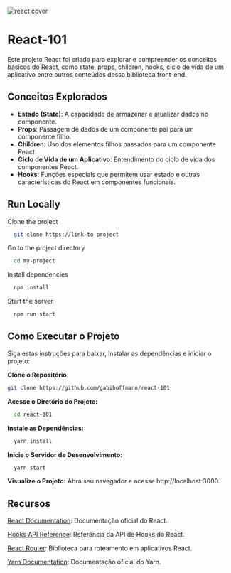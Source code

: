 ![react cover](https://blog.geekhunter.com.br/wp-content/uploads/2020/11/aprender-react.png)

# React-101

Este projeto React foi criado para explorar e compreender os conceitos básicos do React, como state, props, children, hooks, ciclo de vida de um aplicativo entre outros conteúdos dessa biblioteca front-end.

## Conceitos Explorados

- **Estado (State)**: A capacidade de armazenar e atualizar dados no componente.
- **Props**: Passagem de dados de um componente pai para um componente filho.
- **Children**: Uso dos elementos filhos passados para um componente React.
- **Ciclo de Vida de um Aplicativo**: Entendimento do ciclo de vida dos componentes React.
- **Hooks**: Funções especiais que permitem usar estado e outras características do React em componentes funcionais.

## Run Locally

Clone the project

```bash
  git clone https://link-to-project
```

Go to the project directory

```bash
  cd my-project
```

Install dependencies

```bash
  npm install
```

Start the server

```bash
  npm run start
```

## Como Executar o Projeto

Siga estas instruções para baixar, instalar as dependências e iniciar o projeto:

**Clone o Repositório:**

```bash
git clone https://github.com/gabihoffmann/react-101
```

**Acesse o Diretório do Projeto:**

```bash
  cd react-101
```

**Instale as Dependências:**

```bash
  yarn install
```

**Inicie o Servidor de Desenvolvimento:**

```bash
  yarn start
```

**Visualize o Projeto:**
Abra seu navegador e acesse http://localhost:3000.

## Recursos

[React Documentation](https://pt-br.react.dev): Documentação oficial do React.

[Hooks API Reference](https://pt-br.react.dev/reference/react): Referência da API de Hooks do React.

[React Router](https://reactrouter.com/en/main): Biblioteca para roteamento em aplicativos React.

[Yarn Documentation](https://classic.yarnpkg.com/en/docs/cli/install/): Documentação oficial do Yarn.
